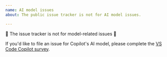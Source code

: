 ```yaml
---
name: AI model issues
about: The public issue tracker is not for AI model issues.

---
```


🚨 The issue tracker is not for model-related issues 🚨

If you'd like to file an issue for Copilot's AI model, please complete the [VS Code Copilot survey](https://aka.ms/vscode-copilot-survey).